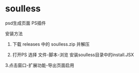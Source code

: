 # soulless
psd生成页面 PS插件

安装方法
1. 下载 releases 中的 soulless.zip 并解压

2. 打开PS 选择 文件-脚本-浏览 安装soulless目录中的install.JSX

3.点击窗口-扩展功能-导出页面启用


